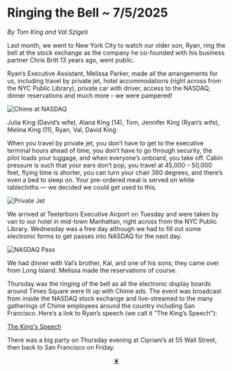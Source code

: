 # Ringing the Bell ~ 7/5/2025

_By Tom King and Val Szigeti_

Last month, we went to New York City to watch our older son, Ryan, ring the bell at the stock exchange as the company he co-founded with his business partner Chris Britt 13 years ago, went public.

Ryan’s Executive Assistant, Melissa Parker, made all the arrangements for us, including travel by private jet, hotel accommodations (right across from the NYC Public Library), private car with driver, access to the NASDAQ, dinner reservations and much more – we were pampered!

![Chime at NASDAQ](https://heritage-happenings.github.io/Blog/2025/07/17/ChimeAtNASDAQ.JPG)

Julia King (David’s wife), Alana King (14), Tom, Jennifer King (Ryan’s wife), Melina King (11), Ryan, Val, David King

When you travel by private jet, you don’t have to get to the executive terminal hours ahead of time, you don’t have to go through security, the pilot loads your luggage, and when everyone’s onboard, you take off. Cabin pressure is such that your ears don’t pop, you travel at 45,000 – 50,000 feet, flying time is shorter, you can turn your chair 360 degrees, and there’s even a bed to sleep on. Your pre-ordered meal is served on white tablecloths — we decided we could get used to this.

![Private Jet](https://heritage-happenings.github.io/Blog/2025/07/17/PrivateJet.png)

We arrived at Teeterboro Executive Airport on Tuesday and were taken by van to our hotel in mid-town Manhattan, right across from the NYC Public Library. Wednesday was a free day although we had to fill out some electronic forms to get passes into NASDAQ for the next day.

![NASDAQ Pass](https://heritage-happenings.github.io/Blog/2025/07/17/NASDAQ_Pass.jpg)

We had dinner with Val’s brother, Kal, and one of his sons; they came over from Long Island. Melissa made the reservations of course.

Thursday was the ringing of the bell as all the electronic display boards around Times Square were lit up with Chime ads. The event was broadcast from inside the NASDAQ stock exchange and live-streamed to the many gatherings of Chime employees around the country including San Francisco. Here’s a link to Ryan’s speech (we call it "The King’s Speech"):

[The King's Speech]( https://www.dropbox.com/scl/fi/fkbtvetxphdxwo3tzat9r/RyanAtNASDAQ250612.MOV?rlkey=vn6k5mbm2rzcis4anxa7t8cem&e=1&st=itsnd5t3&dl=0 )

There was a big party on Thursday evening at Cipriani’s at 55 Wall Street, then back to San Francisco on Friday.

<center title="Hello! Click me to go up to the top"><a class="aDingbat" href="javascript:window.scrollTo(0,0);"> ❦ </a></center>
